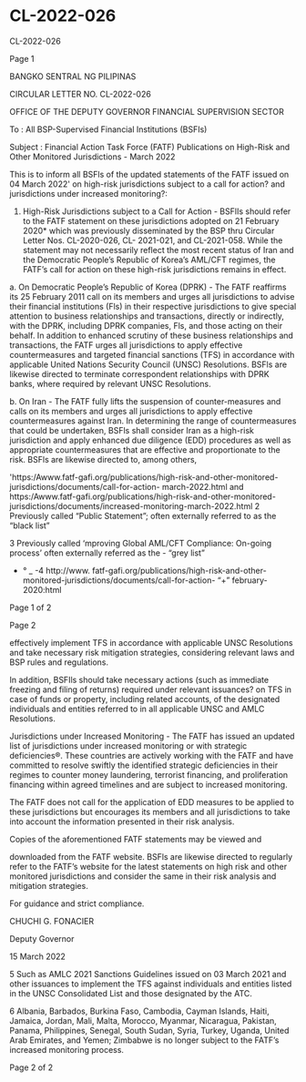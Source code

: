 # CL-2022-026

CL-2022-026

Page 1

BANGKO SENTRAL NG PILIPINAS

CIRCULAR LETTER NO. CL-2022-026

OFFICE OF THE DEPUTY GOVERNOR FINANCIAL SUPERVISION SECTOR

To : All BSP-Supervised Financial Institutions (BSFIs)

Subject : Financial Action Task Force (FATF) Publications on High-Risk and Other Monitored Jurisdictions - March 2022

This is to inform all BSFls of the updated statements of the FATF issued on 04 March 2022' on high-risk jurisdictions subject to a call for action? and jurisdictions under increased monitoring?:

1. High-Risk Jurisdictions subject to a Call for Action - BSFlIs should refer to the FATF statement on these jurisdictions adopted on 21 February 2020* which was previously disseminated by the BSP thru Circular Letter Nos. CL-2020-026, CL- 2021-021, and CL-2021-058. While the statement may not necessarily reflect the most recent status of Iran and the Democratic People’s Republic of Korea’s AML/CFT regimes, the FATF’s call for action on these high-risk jurisdictions remains in effect.

a. On Democratic People’s Republic of Korea (DPRK) - The FATF reaffirms its 25 February 2011 call on its members and urges all jurisdictions to advise their financial institutions (Fls) in their respective jurisdictions to give special attention to business relationships and transactions, directly or indirectly, with the DPRK, including DPRK companies, Fls, and those acting on their behalf. In addition to enhanced scrutiny of these business relationships and transactions, the FATF urges all jurisdictions to apply effective countermeasures and targeted financial sanctions (TFS) in accordance with applicable United Nations Security Council (UNSC) Resolutions. BSFls are likewise directed to terminate correspondent relationships with DPRK banks, where required by relevant UNSC Resolutions.

b. On Iran - The FATF fully lifts the suspension of counter-measures and calls on its members and urges all jurisdictions to apply effective countermeasures against Iran. In determining the range of countermeasures that could be undertaken, BSFls shall consider Iran as a high-risk jurisdiction and apply enhanced due diligence (EDD) procedures as well as appropriate countermeasures that are effective and proportionate to the risk. BSFls are likewise directed to, among others,

'https:/Awww.fatf-gafi.org/publications/high-risk-and-other-monitored-jurisdictions/documents/call-for-action- march-2022.html and https:/Awww.fatf-gafi.org/publications/high-risk-and-other-monitored- jurisdictions/documents/increased-monitoring-march-2022.html 2 Previously called “Public Statement”; often externally referred to as the “black list”

3 Previously called ‘mproving Global AML/CFT Compliance: On-going process’ often externally referred as the - “grey list”

- ° _ -4 http://www. fatf-gafi.org/publications/high-risk-and-other-monitored-jurisdictions/documents/call-for-action- “+” february-2020:html

Page 1 of 2

Page 2

effectively implement TFS in accordance with applicable UNSC Resolutions and take necessary risk mitigation strategies, considering relevant laws and BSP rules and regulations.

In addition, BSFIls should take necessary actions (such as immediate freezing and filing of returns) required under relevant issuances? on TFS in case of funds or property, including related accounts, of the designated individuals and entities referred to in all applicable UNSC and AMLC Resolutions.

Jurisdictions under Increased Monitoring - The FATF has issued an updated list of jurisdictions under increased monitoring or with strategic deficiencies®. These countries are actively working with the FATF and have committed to resolve swiftly the identified strategic deficiencies in their regimes to counter money laundering, terrorist financing, and proliferation financing within agreed timelines and are subject to increased monitoring.

The FATF does not call for the application of EDD measures to be applied to these jurisdictions but encourages its members and all jurisdictions to take into account the information presented in their risk analysis.

Copies of the aforementioned FATF statements may be viewed and

downloaded from the FATF website. BSFls are likewise directed to regularly refer to the FATF’s website for the latest statements on high risk and other monitored jurisdictions and consider the same in their risk analysis and mitigation strategies.

For guidance and strict compliance.

 CHUCHI G. FONACIER

Deputy Governor

15 March 2022

5 Such as AMLC 2021 Sanctions Guidelines issued on 03 March 2021 and other issuances to implement the TFS against individuals and entities listed in the UNSC Consolidated List and those designated by the ATC.

6 Albania, Barbados, Burkina Faso, Cambodia, Cayman Islands, Haiti, Jamaica, Jordan, Mali, Malta, Morocco, Myanmar, Nicaragua, Pakistan, Panama, Philippines, Senegal, South Sudan, Syria, Turkey, Uganda, United Arab Emirates, and Yemen; Zimbabwe is no longer subject to the FATF’s increased monitoring process.

Page 2 of 2